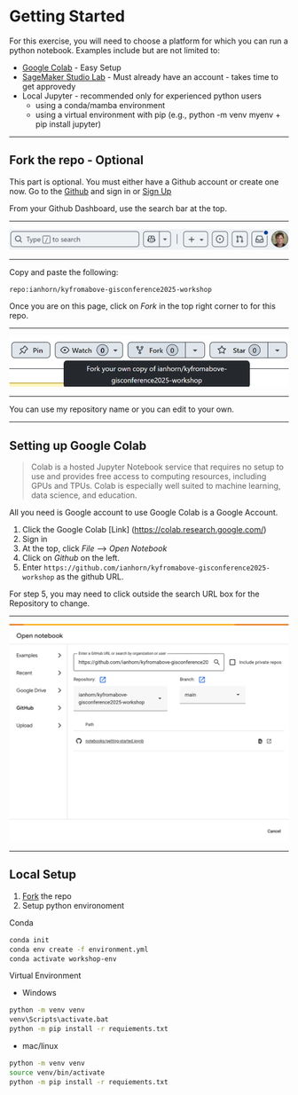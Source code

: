 # Getting Started

For this exercise, you will need to choose a platform for which you can run a python notebook.  Examples include but are not limited to:

 - [Google Colab](https://colab.research.google.com/) - Easy Setup
 - [SageMaker Studio Lab](https://studiolab.sagemaker.aws/) - Must already have an account - takes time to get approvedy
 - Local Jupyter - recommended only for experienced python users
    - using a conda/mamba environment
    - using a virtual environment with pip (e.g., python -m venv myenv + pip install jupyter)

___
## Fork the repo - Optional

This part is optional.  You must either have a Github account or create one now.  Go to the [Github](https://github.com) and sign in or [Sign Up](https://github.com/signup)

From your Github Dashboard, use the search bar at the top.
___
![Github Search](assets/github_search.png)
___
Copy and paste the following:

```
repo:ianhorn/kyfromabove-gisconference2025-workshop
```

Once you are on this page, click on *Fork* in the top right corner to for this repo.
___
![Github Fork](assets/github_fork.png)
___
You can use my repository name or you can edit to your own.  

___
## Setting up Google Colab

> Colab is a hosted Jupyter Notebook service that requires no setup to use and provides free access to computing resources, including GPUs and TPUs. Colab is especially well suited to machine learning, data science, and education.

All you need is Google account to use Google Colab is a Google Account.

1. Click the Google Colab [Link] (https://colab.research.google.com/)
2. Sign in 
3. At the top, click *File* --> *Open Notebook*
4. Click on *Github* on the left.
5. Enter `https://github.com/ianhorn/kyfromabove-gisconference2025-workshop` as the github URL.

For step 5, you may need to click outside the search URL box for the Repository to change.
___
![Open Notebook from Github](assets/colab_open_notebook_github.png)
___

## Local Setup

1. [Fork](#fork-the-repo---optional) the repo
2. Setup python environoment

Conda
```bash
conda init
conda env create -f environment.yml
conda activate workshop-env
```

Virtual Environment
 
 - Windows
```bash
python -m venv venv
venv\Scripts\activate.bat
python -m pip install -r requiements.txt
```
 - mac/linux
```bash
python -m venv venv
source venv/bin/activate
python -m pip install -r requiements.txt
```
